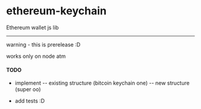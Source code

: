 # ethereum-keychain

Ethereum wallet js lib

---

warning - this is prerelease :D

works only on node atm

#### TODO

- implement
-- existing structure (bitcoin keychain one)
-- new structure (super oo)

- add tests :D
